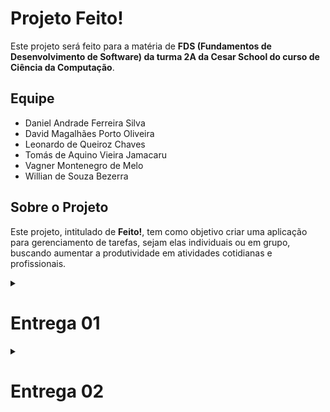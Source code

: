 # Projeto Feito!

Este projeto será feito para a matéria de **FDS (Fundamentos de Desenvolvimento de Software) da turma 2A da Cesar School do curso de Ciência da Computação**.

## Equipe
- Daniel Andrade Ferreira Silva
- David Magalhães Porto Oliveira
- Leonardo de Queiroz Chaves
- Tomás de Aquino Vieira Jamacaru
- Vagner Montenegro de Melo
- Willian de Souza Bezerra

## Sobre o Projeto
Este projeto, intitulado de **Feito!**, tem como objetivo criar uma aplicação para gerenciamento de tarefas, sejam elas individuais ou em grupo, buscando aumentar a produtividade em atividades cotidianas e profissionais.



<details><summary><h1><b>Entrega 01</b></h1></summary>

## historias no docs
https://docs.google.com/document/d/1VuMGLYWZ6n-Ukg5oMf2sK77N9eiq_S7NzGKHBzIdv9g/edit?tab=t.0

## screencast no youtube
https://www.youtube.com/watch?v=vz-zFIEjX3Q



## Link do jira
https://trabalhofds.atlassian.net/
## quadro do Jira
![image](https://github.com/user-attachments/assets/d00addd3-9d16-40f7-9883-8b8c227da14f)
![image](https://github.com/user-attachments/assets/b2e7105b-4646-4e8f-b43e-1962397642f5)




 
## Link do Figma
https://www.figma.com/design/2qqjd2by9hBYF834AlShsX/Projeto-2?t=oZ8SWjYzrl9XIubM-0

## Sketches das historias no Figma <br>

![image](https://github.com/user-attachments/assets/fd5288e4-3fad-49e1-bb60-e28d83c89718)

![image](https://github.com/user-attachments/assets/108800ba-36df-47ad-900d-f6cdea67bf46)

![image](https://github.com/user-attachments/assets/fd683720-9019-405e-8bf1-76117c70641e)

![image](https://github.com/user-attachments/assets/55cc920c-a70d-45fa-adb3-a252567844c0)

história 4: Como usuários membros de um grupo quero acompanhar o andamento do projeto com um histórico de entregas
![image](https://github.com/user-attachments/assets/8ababb7f-42aa-4d6c-82a6-05504244f9e6)
</details>

<details><summary><h1><b>Entrega 02</b></h1></summary>

## Acesso ao site

entre no site, faca o cadastro com um email que ainda não foi utilizado, faça o login e utilize o site.
https://feito1-hze3efe6bxagcehp.brazilsouth-01.azurewebsites.net
## Link do Jira
https://trabalhofds.atlassian.net/ 

## Sprint no jira

![image](https://github.com/user-attachments/assets/9a2e4f2c-bbdb-43c8-b230-4634b05de22a)

## backlog do Jira 
![image](https://github.com/user-attachments/assets/e2bf5dc0-c13c-4b43-ae55-594b14c9829f)


## Issue/bug tracker

![image](https://github.com/user-attachments/assets/357f8318-482e-46f6-8fe0-1967838f991b)
![image](https://github.com/user-attachments/assets/c746decc-3c5f-4f62-b334-91a022fd6b73)
![image](https://github.com/user-attachments/assets/1a3ceb79-f536-4adb-9674-abf717b4651f)
![image](https://github.com/user-attachments/assets/72a84966-4415-44ca-8e7f-521b2455fc3f)
![image](https://github.com/user-attachments/assets/a7111b90-c9f5-493b-915f-85a325f4e32b)
![image](https://github.com/user-attachments/assets/5f21bff2-f278-4067-97b2-beaca8640b49)
![image](https://github.com/user-attachments/assets/0f7f9197-a894-4693-afc4-a9d6d858339d)
![image](https://github.com/user-attachments/assets/15a2a132-ed4c-410d-9c6b-673a3c1ad814)
![image](https://github.com/user-attachments/assets/be956d60-432a-4a3d-ae11-5249ea120852)
![image](https://github.com/user-attachments/assets/8f5ec332-cf24-4357-95f7-77203a18d409)
![image](https://github.com/user-attachments/assets/2a421810-76b8-4e4f-a053-26e9c86ba03d)

## Relato da programação em par

Progamação em par foi usado em praticamente todo o projeto. Estabelecemos inicialmente 3 duplas, 1 para implementar cada historia. Definimos depois que seria melhor deixar 2 duplas na criação das views e dos módulos enquanto outra ficaria responsável na criação dos templates. O processo foi muito enriquecedor para todos os envolvidos, as divisão dos grupos que fariam views e models e outro que fariam os templates não fez com que a troca de conhecimento entre os participantes tivesse de ser mais frequente, tornando o processo mais colaborativo e eficente. A programação em par ocorreu tanto presencialmente em alguns momentos como online também, com a utlização do discord e do whattsapp. Por mais que tivesse essas delimitações entre grupos de trabalho, houve também a mescla dos integrantes em determinados momentos do projeto




</details>
